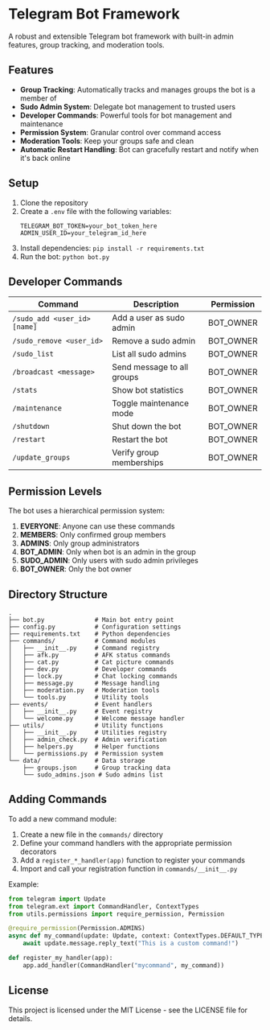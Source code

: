 # Telegram Bot Framework

A robust and extensible Telegram bot framework with built-in admin features, group tracking, and moderation tools.

## Features

- **Group Tracking**: Automatically tracks and manages groups the bot is a member of
- **Sudo Admin System**: Delegate bot management to trusted users
- **Developer Commands**: Powerful tools for bot management and maintenance
- **Permission System**: Granular control over command access
- **Moderation Tools**: Keep your groups safe and clean
- **Automatic Restart Handling**: Bot can gracefully restart and notify when it's back online

## Setup

1. Clone the repository
2. Create a `.env` file with the following variables:
   ```
   TELEGRAM_BOT_TOKEN=your_bot_token_here
   ADMIN_USER_ID=your_telegram_id_here
   ```
3. Install dependencies: `pip install -r requirements.txt`
4. Run the bot: `python bot.py`

## Developer Commands

| Command | Description | Permission |
|---------|-------------|------------|
| `/sudo_add <user_id> [name]` | Add a user as sudo admin | BOT_OWNER |
| `/sudo_remove <user_id>` | Remove a sudo admin | BOT_OWNER |
| `/sudo_list` | List all sudo admins | BOT_OWNER |
| `/broadcast <message>` | Send message to all groups | BOT_OWNER |
| `/stats` | Show bot statistics | BOT_OWNER |
| `/maintenance` | Toggle maintenance mode | BOT_OWNER |
| `/shutdown` | Shut down the bot | BOT_OWNER |
| `/restart` | Restart the bot | BOT_OWNER |
| `/update_groups` | Verify group memberships | BOT_OWNER |

## Permission Levels

The bot uses a hierarchical permission system:

1. **EVERYONE**: Anyone can use these commands
2. **MEMBERS**: Only confirmed group members
3. **ADMINS**: Only group administrators
4. **BOT_ADMIN**: Only when bot is an admin in the group
5. **SUDO_ADMIN**: Only users with sudo admin privileges
6. **BOT_OWNER**: Only the bot owner

## Directory Structure

```
.
├── bot.py              # Main bot entry point
├── config.py           # Configuration settings
├── requirements.txt    # Python dependencies
├── commands/           # Command modules
│   ├── __init__.py     # Command registry
│   ├── afk.py          # AFK status commands
│   ├── cat.py          # Cat picture commands
│   ├── dev.py          # Developer commands
│   ├── lock.py         # Chat locking commands
│   ├── message.py      # Message handling
│   ├── moderation.py   # Moderation tools
│   └── tools.py        # Utility tools
├── events/             # Event handlers
│   ├── __init__.py     # Event registry
│   └── welcome.py      # Welcome message handler
├── utils/              # Utility functions
│   ├── __init__.py     # Utilities registry
│   ├── admin_check.py  # Admin verification
│   ├── helpers.py      # Helper functions
│   └── permissions.py  # Permission system
└── data/               # Data storage
    ├── groups.json     # Group tracking data
    └── sudo_admins.json # Sudo admins list
```

## Adding Commands

To add a new command module:

1. Create a new file in the `commands/` directory
2. Define your command handlers with the appropriate permission decorators
3. Add a `register_*_handler(app)` function to register your commands
4. Import and call your registration function in `commands/__init__.py`

Example:

```python
from telegram import Update
from telegram.ext import CommandHandler, ContextTypes
from utils.permissions import require_permission, Permission

@require_permission(Permission.ADMINS)
async def my_command(update: Update, context: ContextTypes.DEFAULT_TYPE) -> None:
    await update.message.reply_text("This is a custom command!")

def register_my_handler(app):
    app.add_handler(CommandHandler("mycommand", my_command))
```

## License

This project is licensed under the MIT License - see the LICENSE file for details.